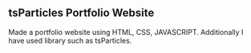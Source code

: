 ## tsParticles Portfolio Website

Made a portfolio website using HTML, CSS, JAVASCRIPT.
Additionally I have used library such as tsParticles.

